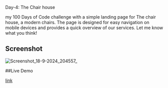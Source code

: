 Day-4: The Chair house


my 100 Days of Code challenge with a simple landing page for The chair house, a modern chairs. The page is designed for easy navigation 
on mobile devices and provides a quick overview of our services. Let me know what you think! 


## Screenshot

![Screenshot_18-9-2024_204557_](https://github.com/user-attachments/assets/6dbfd544-2095-4601-8bfa-5e7339d705f4)




##Live Demo

[link](https://roobiwebdev.github.io/Day-4-The-Chair-house/)
